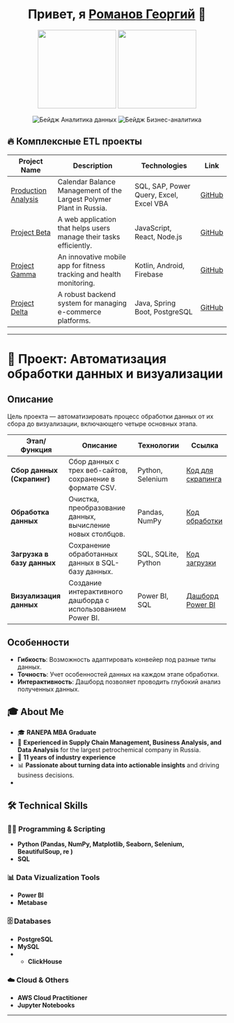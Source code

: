 <h1 align="center">Привет, я <a href="https://github.com/sazhiromru">Романов Георгий</a> 👋</h1>

<p align="center">
  <img src="https://media.giphy.com/media/v1.Y2lkPTc5MGI3NjExaGJuc2J1YjExMm9jdDF4bGhkaGF3ZGg0bXkyYzRvdDQ3c25qYXk3biZlcD12MV9pbnRlcm5hbF9naWZfYnlfaWQmY3Q9Zw/4k9BkIfSbgr2LTRB8P/giphy.gif" width="180"/>
  <img src="https://media.giphy.com/media/v1.Y2lkPTc5MGI3NjExdnFxY2hibGhhZHRoZGpoeTZocnhneWxjM2h0ZXFjNXVxYmQzd3k3OSZlcD12MV9pbnRlcm5hbF9naWZfYnlfaWQmY3Q9Zw/ySeD2PB1OfMSKFEheH/giphy.gif" width="180"/>
</p>

<p align="center">
  <img src="https://img.shields.io/badge/Инженер%20данных-FFD43B?style=for-the-badge&logo=python&logoColor=blue" alt="Бейдж Аналитика данных">
  <img src="https://img.shields.io/badge/Бизнес%20аналитик-323330?style=for-the-badge&logo=soundcharts&logoColor=white" alt="Бейдж Бизнес-аналитика">
</p>




## 🔥 Комплексные ETL проекты

| Project Name | Description | Technologies | Link |
|--------------|-------------|--------------|------|
| [Production Analysis](https://github.com/sazhirom/ZSNH) | Calendar Balance Management of the Largest Polymer Plant in Russia. | SQL, SAP, Power Query, Excel, Excel VBA | [GitHub](https://github.com/sazhirom/ZSNH) |
| [Project Beta](https://github.com/yourusername/project-beta) | A web application that helps users manage their tasks efficiently. | JavaScript, React, Node.js | [GitHub](https://github.com/yourusername/project-beta) |
| [Project Gamma](https://github.com/yourusername/project-gamma) | An innovative mobile app for fitness tracking and health monitoring. | Kotlin, Android, Firebase | [GitHub](https://github.com/yourusername/project-gamma) |
| [Project Delta](https://github.com/yourusername/project-delta) | A robust backend system for managing e-commerce platforms. | Java, Spring Boot, PostgreSQL | [GitHub](https://github.com/yourusername/project-delta) |

---

# 🚀 Проект: Автоматизация обработки данных и визуализации

## Описание
Цель проекта — автоматизировать процесс обработки данных от их сбора до визуализации, включающего четыре основных этапа.

| **Этап/Функция**         | **Описание**                                                       | **Технологии**              | **Ссылка**                |
|---------------------------|--------------------------------------------------------------------|-----------------------------|---------------------------|
| **Сбор данных (Скрапинг)** | Сбор данных с трех веб-сайтов, сохранение в формате CSV.          | Python, Selenium            | [Код для скрапинга](#)    |
| **Обработка данных**      | Очистка, преобразование данных, вычисление новых столбцов.        | Pandas, NumPy               | [Код обработки](#)        |
| **Загрузка в базу данных**| Сохранение обработанных данных в SQL-базу данных.                 | SQL, SQLite, Python         | [Код загрузки](#)         |
| **Визуализация данных**   | Создание интерактивного дашборда с использованием Power BI.       | Power BI, SQL               | [Дашборд Power BI](#)     |

## Особенности
- **Гибкость**: Возможность адаптировать конвейер под разные типы данных.
- **Точность**: Учет особенностей данных на каждом этапе обработки.
- **Интерактивность**: Дашборд позволяет проводить глубокий анализ полученных данных.



## 🎓 About Me

- 🎓 **RANEPA MBA Graduate**
- 💼 **Experienced in Supply Chain Management, Business Analysis, and Data Analysis** for the largest petrochemical company in Russia.
- 🏢 **11 years of industry experience**
- 📊 **Passionate about turning data into actionable insights** and driving business decisions.
- 
## 🛠️ Technical Skills

### 👨‍💻 Programming & Scripting
- **Python (Pandas, NumPy, Matplotlib, Seaborn, Selenium, BeautifulSoup, re )**
- **SQL**

### 📊 Data Vizualization Tools
- **Power BI**
- **Metabase**

### 🗄️ Databases
- **PostgreSQL**
- **MySQL**
- - **ClickHouse**

### ☁️ Cloud & Others
- **AWS Cloud Practitioner**
- **Jupyter Notebooks**

---



